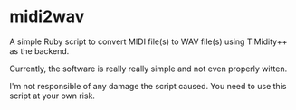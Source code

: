 # midi2wav
A simple Ruby script to convert MIDI file(s) to WAV file(s) using TiMidity++ as the backend.

Currently, the software is really really simple and not even properly witten.

I'm not responsible of any damage the script caused. You need to use this script at your own risk.
